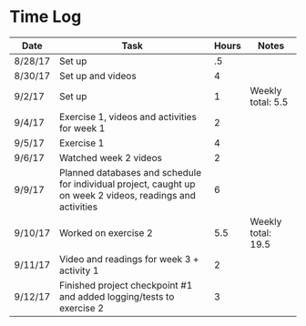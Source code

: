 # Time Log

| Date | Task | Hours | Notes|
|------|------|-------|------|
| 8/28/17| Set up | .5 | |
| 8/30/17| Set up and videos | 4 | |
| 9/2/17| Set up | 1 | Weekly total: 5.5 |
| 9/4/17| Exercise 1, videos and activities for week 1 | 2 | |
| 9/5/17 | Exercise 1  | 4  |   | 
| 9/6/17 | Watched week 2 videos | 2 | |
| 9/9/17| Planned databases and schedule for individual project, caught up on week 2 videos, readings and activities | 6 | |
| 9/10/17| Worked on exercise 2 | 5.5 | Weekly total: 19.5|
| 9/11/17 | Video and readings for week 3 + activity 1  | 2  |   | 
| 9/12/17 | Finished project checkpoint #1 and added logging/tests to exercise 2| 3 | |
